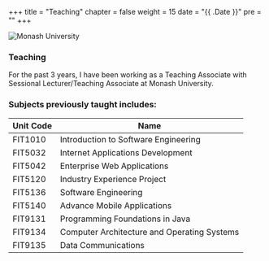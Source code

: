+++
title = "Teaching"
chapter = false
weight = 15
date = "{{ .Date }}"
pre = "<b></b>"
+++

![Monash University](/images/monash-university.jpg?width=30pc&featherlight=false&classes=border,shadow)

### Teaching

For the past 3 years, I have been working as a Teaching Associate with Sessional Lecturer/Teaching Associate at Monash University. 

### Subjects previously taught includes:

| Unit Code   | Name          |
|-----------|--------------|
| FIT1010 | Introduction to Software Engineering |
| FIT5032 | Internet Applications Development |
| FIT5042 | Enterprise Web Applications |
| FIT5120 | Industry Experience Project |
| FIT5136 | Software Engineering |
| FIT5140 | Advance Mobile Applications |
| FIT9131 | Programming Foundations in Java |
| FIT9134 | Computer Architecture and Operating Systems |
| FIT9135 | Data Communications |